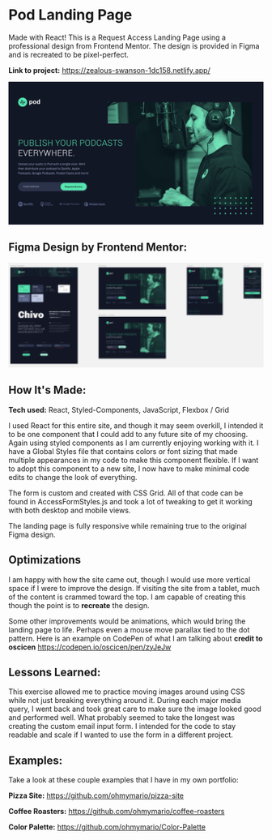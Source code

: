 # Pod Landing Page

Made with React! This is a Request Access Landing Page using a professional design from Frontend Mentor. The design is provided in Figma and is recreated to be pixel-perfect.

**Link to project:** https://zealous-swanson-1dc158.netlify.app/

![Landing page image](demo/Access-Landing-Page.png)

## Figma Design by Frontend Mentor:

![Landing page in Figma](demo/Figma-Page-Design.png)

## How It's Made:

**Tech used:** React, Styled-Components, JavaScript, Flexbox / Grid

I used React for this entire site, and though it may seem overkill, I intended it to be one component that I could add to any future site of my choosing. Again using styled components as I am currently enjoying working with it. I have a Global Styles file that contains colors or font sizing that made multiple appearances in my code to make this component flexible. If I want to adopt this component to a new site, I now have to make minimal code edits to change the look of everything.

The form is custom and created with CSS Grid. All of that code can be found in AccessFormStyles.js and took a lot of tweaking to get it working with both desktop and mobile views.

The landing page is fully responsive while remaining true to the original Figma design.

## Optimizations

I am happy with how the site came out, though I would use more vertical space if I were to improve the design. If visiting the site from a tablet, much of the content is crammed toward the top. I am capable of creating this though the point is to **recreate** the design.

Some other improvements would be animations, which would bring the landing page to life. Perhaps even a mouse move parallax tied to the dot pattern. Here is an example on CodePen of what I am talking about
**credit to oscicen** https://codepen.io/oscicen/pen/zyJeJw

## Lessons Learned:

This exercise allowed me to practice moving images around using CSS while not just breaking everything around it. During each major media query, I went back and took great care to make sure the image looked good and performed well. What probably seemed to take the longest was creating the custom email input form. I intended for the code to stay readable and scale if I wanted to use the form in a different project.

## Examples:
Take a look at these couple examples that I have in my own portfolio:

<!-- MODIFY THESE -->
**Pizza Site:** https://github.com/ohmymario/pizza-site

**Coffee Roasters:** https://github.com/ohmymario/coffee-roasters

**Color Palette:** https://github.com/ohmymario/Color-Palette